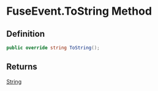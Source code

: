 # FuseEvent.ToString Method
## Definition

```c#
public override string ToString();
```

## Returns

[String](https://learn.microsoft.com/en-gb/dotnet/api/System.String)
